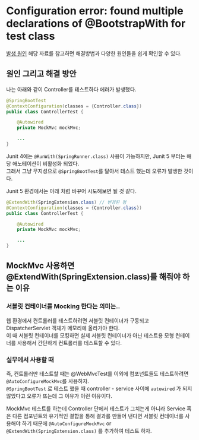# Configuration error: found multiple declarations of @BootstrapWith for test class

[발생 원인](https://bit.ly/35sy1oa) 해당 자료를 참고하면 해결방법과 다양한 원인들을 쉽게 확인할 수 있다.

## 원인 그리고 해결 방안

나는 아래와 같이 Controller를 테스트하다 에러가 발생했다.
```java
@SpringBootTest
@ContextConfiguration(classes = {Controller.class})
public class ControllerTest {

    @Autowired
    private MockMvc mockMvc;

    ...
}
```


Junit 4에는 `@RunWith(SpringRunner.class)` 사용이 가능하지만, Junit 5 부터는 해당 애노테이션이 비활성화 되었다.  
그래서 그냥 무지성으로 `@SpringBootTest`를 달아서 테스트 했는데 오류가 발생한 것이다.

Junit 5 환경에서는 아래 처럼 바꾸어 시도해보면 될 것 같다.

```java
@ExtendWith(SpringExtension.class) // 변경된 점
@ContextConfiguration(classes = {Controller.class})
public class ControllerTest {

    @Autowired
    private MockMvc mockMvc;

    ...
}
```

## MockMvc 사용하면 @ExtendWith(SpringExtension.class)를 해줘야 하는 이유


### 서블릿 컨테이너를 Mocking 한다는 의미는..

웹 환경에서 컨트롤러를 테스트하려면 서블릿 컨테이너가 구동되고 DispatcherServlet 객체가 메모리에 올라가야 한다.  
이 때 서블릿 컨테이너를 모킹하면 실제 서블릿 컨테이너가 아닌 테스트용 모형 컨테이너를 사용해서 간단하게 컨트롤러를 테스트할 수 있다.

### 실무에서 사용할 때

즉, 컨트롤러만 테스트할 때는 @WebMvcTest를 이외에 컴포넌트들도 테스트하려면 `@AutoConfigureMockMvc`를 사용하자.  
`@SpringBootTest` 로 테스트 했을 때 controller - service 사이에 `autowired` 가 되지 않았다고 오류가 뜨는데 그 이유가 이런 이유이다.  

MockMvc 테스트를 하는데 Controller 단에서 테스트가 그치는게 아니라 Service 혹은 다른 컴포넌트와 유기적인 결합을 통해 결과를 만들어 낸다면 서블릿 컨테이너를 사용해야 하기 때문에 `@AutoConfigureMockMvc` or `@ExtendWith(SpringExtension.class)` 를 추가하여 테스트 하자.